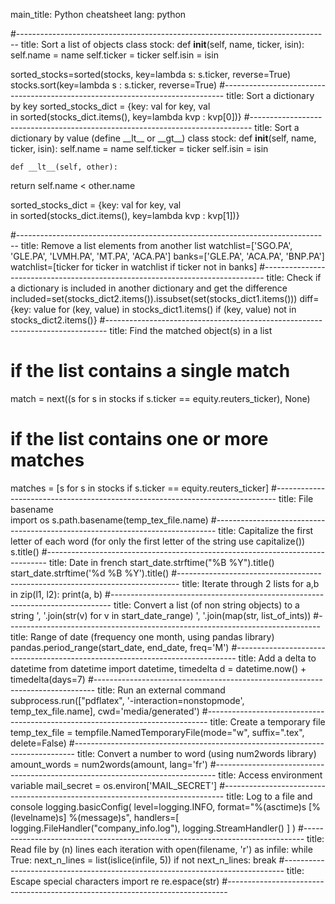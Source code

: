 main_title: Python cheatsheet
lang: python

#------------------------------------------------------------------------------
title: Sort a list of objects
class stock:
    def __init__(self, name, ticker, isin):
self.name = name
self.ticker = ticker
self.isin = isin

sorted_stocks=sorted(stocks, key=lambda s: s.ticker, reverse=True)
stocks.sort(key=lambda s : s.ticker, reverse=True)
#------------------------------------------------------------------------------
title: Sort a dictionary by key
sorted_stocks_dict = {key: val for key, val     
    in sorted(stocks_dict.items(), key=lambda kvp : kvp[0])}
#------------------------------------------------------------------------------
title: Sort a dictionary by value (define \_\_lt\_\_ or \_\_gt\_\_)
class stock:
    def __init__(self, name, ticker, isin):
self.name = name
self.ticker = ticker
self.isin = isin

    def __lt__(self, other):
return self.name < other.name

sorted_stocks_dict = {key: val for key, val     
    in sorted(stocks_dict.items(), key=lambda kvp : kvp[1])}

#------------------------------------------------------------------------------
title: Remove a list elements from another list
watchlist=['SGO.PA', 'GLE.PA', 'LVMH.PA', 'MT.PA', 'ACA.PA']
banks=['GLE.PA', 'ACA.PA', 'BNP.PA']
watchlist=[ticker for ticker in watchlist if ticker not in banks]
#------------------------------------------------------------------------------
title: Check if a dictionary is included in another dictionary and get the difference
included=set(stocks_dict2.items()).issubset(set(stocks_dict1.items()))
diff={key: value for (key, value) in stocks_dict1.items() 
    if (key, value) not in stocks_dict2.items()}
#------------------------------------------------------------------------------
title: Find the matched object(s) in a list
# if the list contains a single match
match = next((s for s in stocks if s.ticker == equity.reuters_ticker), None)
# if the list contains one or more matches
matches = [s for s in stocks if s.ticker == equity.reuters_ticker]
#------------------------------------------------------------------------------
title: File basename           
import os
s.path.basename(temp_tex_file.name)
#------------------------------------------------------------------------------
title: Capitalize the first letter of each word (for only the first letter of the string use capitalize())
s.title()
#------------------------------------------------------------------------------
title: Date in french
start_date.strftime("%B %Y").title() 
start_date.strftime('%d %B %Y').title()
#------------------------------------------------------------------------------
title: Iterate through 2 lists
for a,b in zip(l1, l2):
        print(a, b)
#------------------------------------------------------------------------------
title: Convert a list (of non string objects) to a string
', '.join(str(v) for v in start_date_range)
', '.join(map(str, list_of_ints))
#------------------------------------------------------------------------------
title: Range of date (frequency one month\, using pandas library)
pandas.period_range(start_date, end_date, freq='M')
#------------------------------------------------------------------------------
title: Add a delta to datetime
from datetime import datetime, timedelta
d = datetime.now() + timedelta(days=7)
#------------------------------------------------------------------------------
title: Run an external command
subprocess.run(["pdflatex", '-interaction=nonstopmode', temp_tex_file.name],
                       cwd='media/generated')
#------------------------------------------------------------------------------
title: Create a temporary file
temp_tex_file = tempfile.NamedTemporaryFile(mode="w", suffix=".tex", delete=False)
#------------------------------------------------------------------------------
title: Convert a number to word (using num2words library)
amount_words = num2words(amount, lang='fr')
#------------------------------------------------------------------------------
title: Access environment variable
mail_secret = os.environ['MAIL_SECRET']
#------------------------------------------------------------------------------
title: Log to a file and console
logging.basicConfig(
    level=logging.INFO,
    format="%(asctime)s [%(levelname)s] %(message)s",
    handlers=[
        logging.FileHandler("company_info.log"),
        logging.StreamHandler()
    ]
)
#------------------------------------------------------------------------------
title: Read file by (n) lines each iteration
  with open(filename, 'r') as infile:
    while True:
      next_n_lines = list(islice(infile, 5))
      if not next_n_lines:
          break
#------------------------------------------------------------------------------
title: Escape special characters
import re
re.espace(str)
#------------------------------------------------------------------------------
